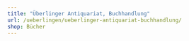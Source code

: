 ```yaml
---
title: "Überlinger Antiquariat, Buchhandlung"
url: /ueberlingen/ueberlinger-antiquariat-buchhandlung/
shop: Bücher
---
```

